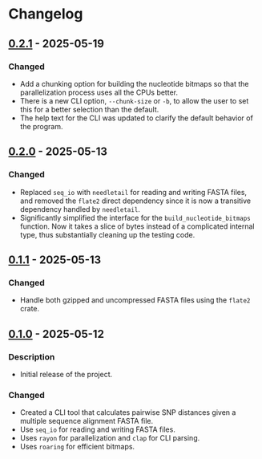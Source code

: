 # Changelog

## [0.2.1](https://github.com/theabhirath/pairsnp-rs/releases/tag/0.2.1) - 2025-05-19

### Changed

- Add a chunking option for building the nucleotide bitmaps so that the parallelization process uses all the CPUs better.
- There is a new CLI option, `--chunk-size` or `-b`, to allow the user to set this for a better selection than the default.
- The help text for the CLI was updated to clarify the default behavior of the program.

## [0.2.0](https://github.com/theabhirath/pairsnp-rs/releases/tag/0.2.0) - 2025-05-13

### Changed

- Replaced `seq_io` with `needletail` for reading and writing FASTA files, and removed the `flate2` direct dependency since it is now a transitive dependency handled by `needletail`.
- Significantly simplified the interface for the `build_nucleotide_bitmaps` function. Now it takes a slice of bytes instead of a complicated internal type, thus substantially cleaning up the testing code.

## [0.1.1](https://github.com/theabhirath/pairsnp-rs/releases/tag/0.1.1) - 2025-05-13

### Changed

- Handle both gzipped and uncompressed FASTA files using the `flate2` crate.

## [0.1.0](https://github.com/theabhirath/pairsnp-rs/releases/tag/0.1.0) - 2025-05-12

### Description

- Initial release of the project.

### Changed

- Created a CLI tool that calculates pairwise SNP distances given a multiple sequence alignment FASTA file.
- Use `seq_io` for reading and writing FASTA files.
- Uses `rayon` for parallelization and `clap` for CLI parsing.
- Uses `roaring` for efficient bitmaps.
